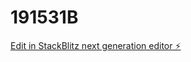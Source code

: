 # 191531B

[Edit in StackBlitz next generation editor ⚡️](https://stackblitz.com/~/github.com/donaldnyingifa2/191531B)